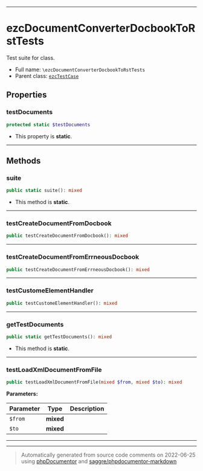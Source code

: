 ***

# ezcDocumentConverterDocbookToRstTests

Test suite for class.



* Full name: `\ezcDocumentConverterDocbookToRstTests`
* Parent class: [`ezcTestCase`](./ezcTestCase.md)



## Properties


### testDocuments



```php
protected static $testDocuments
```



* This property is **static**.


***

## Methods


### suite



```php
public static suite(): mixed
```



* This method is **static**.







***

### testCreateDocumentFromDocbook



```php
public testCreateDocumentFromDocbook(): mixed
```











***

### testCreateDocumentFromErrneousDocbook



```php
public testCreateDocumentFromErrneousDocbook(): mixed
```











***

### testCustomeElementHandler



```php
public testCustomeElementHandler(): mixed
```











***

### getTestDocuments



```php
public static getTestDocuments(): mixed
```



* This method is **static**.







***

### testLoadXmlDocumentFromFile



```php
public testLoadXmlDocumentFromFile(mixed $from, mixed $to): mixed
```








**Parameters:**

| Parameter | Type | Description |
|-----------|------|-------------|
| `$from` | **mixed** |  |
| `$to` | **mixed** |  |




***


***
> Automatically generated from source code comments on 2022-06-25 using [phpDocumentor](http://www.phpdoc.org/) and [saggre/phpdocumentor-markdown](https://github.com/Saggre/phpDocumentor-markdown)
